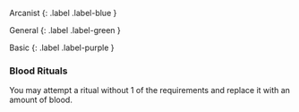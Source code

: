 Arcanist
{: .label .label-blue }

General
{: .label .label-green }

Basic
{: .label .label-purple }

### Blood Rituals

You may attempt a ritual without 1 of the requirements and replace it with an amount of blood.
